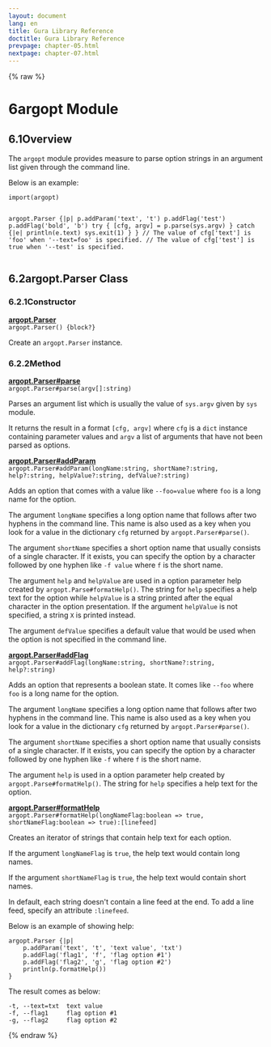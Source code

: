 ```yaml
---
layout: document
lang: en
title: Gura Library Reference
doctitle: Gura Library Reference
prevpage: chapter-05.html
nextpage: chapter-07.html
---
```

{% raw %}
<h1><span class="caption-index-1">6</span><a name="anchor-6"></a>argopt Module</h1>
<h2><span class="caption-index-2">6.1</span><a name="anchor-6-1"></a>Overview</h2>
<p>
The <code class="highlighter-rouge">argopt</code> module provides measure to parse option strings in an argument list given through the command line.
</p>
<p>
Below is an example:
</p>
<pre class="highlight"><code>import(argopt)

argopt.Parser {|p|
    p.addParam('text', 't')
    p.addFlag('test')
    p.addFlag('bold', 'b')
    try {
        [cfg, argv] = p.parse(sys.argv)
    } catch {|e|
        println(e.text)
        sys.exit(1)
    }
}
// The value of cfg['text'] is 'foo' when '--text=foo' is specified.
// The value of cfg['test'] is true when '--test' is specified.
</code></pre>
<h2><span class="caption-index-2">6.2</span><a name="anchor-6-2"></a>argopt.Parser Class</h2>
<h3><span class="caption-index-3">6.2.1</span><a name="anchor-6-2-1"></a>Constructor</h3>
<p>
<div><strong style="text-decoration:underline">argopt.Parser</strong></div>
<div style="margin-bottom:1em"><code>argopt.Parser() {block?}</code></div>
Create an <code class="highlighter-rouge">argopt.Parser</code> instance.
</p>
<h3><span class="caption-index-3">6.2.2</span><a name="anchor-6-2-2"></a>Method</h3>
<p>
<div><strong style="text-decoration:underline">argopt.Parser#parse</strong></div>
<div style="margin-bottom:1em"><code>argopt.Parser#parse(argv[]:string)</code></div>
Parses an argument list which is usually the value of <code class="highlighter-rouge">sys.argv</code> given by <code class="highlighter-rouge">sys</code> module.
</p>
<p>
It returns the result in a format <code class="highlighter-rouge">[cfg, argv]</code> where <code class="highlighter-rouge">cfg</code> is a <code class="highlighter-rouge">dict</code> instance containing parameter values and <code class="highlighter-rouge">argv</code> a list of arguments that have not been parsed as options.
</p>
<p>
<div><strong style="text-decoration:underline">argopt.Parser#addParam</strong></div>
<div style="margin-bottom:1em"><code>argopt.Parser#addParam(longName:string, shortName?:string, help?:string, helpValue?:string, defValue?:string)</code></div>
Adds an option that comes with a value like <code class="highlighter-rouge">--foo=value</code> where <code class="highlighter-rouge">foo</code> is a long name for the option.
</p>
<p>
The argument <code class="highlighter-rouge">longName</code> specifies a long option name that follows after two hyphens in the command line. This name is also used as a key when you look for a value in the dictionary <code class="highlighter-rouge">cfg</code> returned by <code class="highlighter-rouge">argopt.Parser#parse()</code>.
</p>
<p>
The argument <code class="highlighter-rouge">shortName</code> specifies a short option name that usually consists of a single character. If it exists, you can specify the option by a character followed by one hyphen like <code class="highlighter-rouge">-f value</code> where <code class="highlighter-rouge">f</code> is the short name.
</p>
<p>
The argument <code class="highlighter-rouge">help</code> and <code class="highlighter-rouge">helpValue</code> are used in a option parameter help created by <code class="highlighter-rouge">argopt.Parse#formatHelp()</code>. The string for <code class="highlighter-rouge">help</code> specifies a help text for the option while <code class="highlighter-rouge">helpValue</code> is a string printed after the equal character in the option presentation. If the argument <code class="highlighter-rouge">helpValue</code> is not specified, a string <code class="highlighter-rouge">X</code> is printed instead.
</p>
<p>
The argument <code class="highlighter-rouge">defValue</code> specifies a default value that would be used when the option is not specified in the command line.
</p>
<p>
<div><strong style="text-decoration:underline">argopt.Parser#addFlag</strong></div>
<div style="margin-bottom:1em"><code>argopt.Parser#addFlag(longName:string, shortName?:string, help?:string)</code></div>
Adds an option that represents a boolean state. It comes like <code class="highlighter-rouge">--foo</code> where <code class="highlighter-rouge">foo</code> is a long name for the option.
</p>
<p>
The argument <code class="highlighter-rouge">longName</code> specifies a long option name that follows after two hyphens in the command line. This name is also used as a key when you look for a value in the dictionary <code class="highlighter-rouge">cfg</code> returned by <code class="highlighter-rouge">argopt.Parser#parse()</code>.
</p>
<p>
The argument <code class="highlighter-rouge">shortName</code> specifies a short option name that usually consists of a single character. If it exists, you can specify the option by a character followed by one hyphen like <code class="highlighter-rouge">-f</code> where <code class="highlighter-rouge">f</code> is the short name.
</p>
<p>
The argument <code class="highlighter-rouge">help</code> is used in a option parameter help created by <code class="highlighter-rouge">argopt.Parse#formatHelp()</code>. The string for <code class="highlighter-rouge">help</code> specifies a help text for the option.
</p>
<p>
<div><strong style="text-decoration:underline">argopt.Parser#formatHelp</strong></div>
<div style="margin-bottom:1em"><code>argopt.Parser#formatHelp(longNameFlag:boolean =&gt; true, shortNameFlag:boolean =&gt; true):[linefeed]</code></div>
Creates an iterator of strings that contain help text for each option.
</p>
<p>
If the argument <code class="highlighter-rouge">longNameFlag</code> is <code class="highlighter-rouge">true</code>, the help text would contain long names.
</p>
<p>
If the argument <code class="highlighter-rouge">shortNameFlag</code> is <code class="highlighter-rouge">true</code>, the help text would contain short names.
</p>
<p>
In default, each string doesn't contain a line feed at the end. To add a line feed, specify an attribute <code class="highlighter-rouge">:linefeed</code>.
</p>
<p>
Below is an example of showing help:
</p>
<pre class="highlight"><code>argopt.Parser {|p|
    p.addParam('text', 't', 'text value', 'txt')
    p.addFlag('flag1', 'f', 'flag option #1')
    p.addFlag('flag2', 'g', 'flag option #2')
    println(p.formatHelp())
}
</code></pre>
<p>
The result comes as below:
</p>
<pre class="highlight"><code>-t, --text=txt  text value
-f, --flag1     flag option #1
-g, --flag2     flag option #2
</code></pre>
<p />

{% endraw %}
